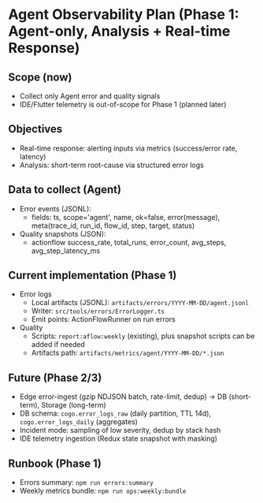 # Agent Observability Plan (Phase 1: Agent-only, Analysis + Real-time Response)

## Scope (now)
- Collect only Agent error and quality signals
- IDE/Flutter telemetry is out-of-scope for Phase 1 (planned later)

## Objectives
- Real-time response: alerting inputs via metrics (success/error rate, latency)
- Analysis: short-term root-cause via structured error logs

## Data to collect (Agent)
- Error events (JSONL):
  - fields: ts, scope='agent', name, ok=false, error(message), meta(trace_id, run_id, flow_id, step, target, status)
- Quality snapshots (JSON):
  - actionflow success_rate, total_runs, error_count, avg_steps, avg_step_latency_ms

## Current implementation (Phase 1)
- Error logs
  - Local artifacts (JSONL): `artifacts/errors/YYYY-MM-DD/agent.jsonl`
  - Writer: `src/tools/errors/ErrorLogger.ts`
  - Emit points: ActionFlowRunner on run errors
- Quality
  - Scripts: `report:aflow:weekly` (existing), plus snapshot scripts can be added if needed
  - Artifacts path: `artifacts/metrics/agent/YYYY-MM-DD/*.json`

## Future (Phase 2/3)
- Edge error-ingest (gzip NDJSON batch, rate-limit, dedup) → DB (short-term), Storage (long-term)
- DB schema: `cogo.error_logs_raw` (daily partition, TTL 14d), `cogo.error_logs_daily` (aggregates)
- Incident mode: sampling of low severity, dedup by stack hash
- IDE telemetry ingestion (Redux state snapshot with masking)

## Runbook (Phase 1)
- Errors summary: `npm run errors:summary`
- Weekly metrics bundle: `npm run ops:weekly:bundle`
